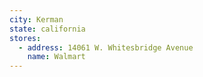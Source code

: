 ```yaml
---
city: Kerman
state: california
stores:
  - address: 14061 W. Whitesbridge Avenue
    name: Walmart
---
```

